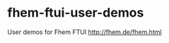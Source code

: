 # fhem-ftui-user-demos
<p>User demos for Fhem FTUI <a href="http://fhem.de/fhem.html">    http://fhem.de/fhem.html</a></p>


<p><img src="https://github.com/ovibox/fhem-ftui-user-demos/blob/master/Phil__/screenshots/index.JPG" alt="" data-canonical-src="https://github.com/ovibox/fhem-ftui-user-demos/blob/master/Phil__/screenshots/index.JPG" style="max-width:100%;"></p>
